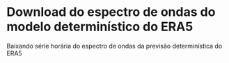 # Download do espectro de ondas do modelo determinístico do ERA5
Baixando série horária do espectro de ondas da previsão determinística do ERA5
